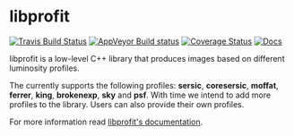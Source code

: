 # libprofit

[![Travis Build Status](https://travis-ci.org/SKA-ScienceDataProcessor/dfms.svg?branch=master)](https://travis-ci.org/ICRAR/libprofit)
[![AppVeyor Build status](https://ci.appveyor.com/api/projects/status/mr42dlpq9vaeqnln?svg=true)](https://ci.appveyor.com/project/rtobar/libprofit)
[![Coverage Status](https://coveralls.io/repos/github/ICRAR/libprofit/badge.svg?branch=master)](https://coveralls.io/github/ICRAR/libprofit?branch=master)
[![Docs](https://readthedocs.org/projects/libprofit/badge/?version=latest)](https://libprofit.readthedocs.io/en/latest/)

libprofit is a low-level C++ library that produces images based on different luminosity profiles.

The currently supports the following profiles:
**sersic**, **coresersic**, **moffat**, **ferrer**, **king**, **brokenexp**, **sky** and **psf**.
With time we intend to add more profiles to the library. Users can also provide their own profiles.

For more information read [libprofit's documentation](https://libprofit.readthedocs.io/).

